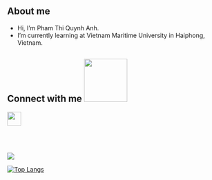 

<!-- - 👋 Hi, I’m @anh0701
- 👀 I’m interested in ...
- 🌱 I’m currently learning ...
- 💞️ I’m looking to collaborate on ...
- 📫 How to reach me ... -->

<!---
anh0701/anh0701 is a ✨ special ✨ repository because its `README.md` (this file) appears on your GitHub profile.
You can click the Preview link to take a look at your changes.
--->
<h2>About me</h2>


- Hi, I’m Pham Thi Quynh Anh. 
- I’m currently learning at Vietnam Maritime University in Haiphong, Vietnam.
<!--- Please contact me by:  [Website](https://github.com/anh0701)  •  [Facebook](https://www.facebook.com/anh220701)  •  [Email](mailto:quynhanhphamthi01@gmail.com) -->





<h2> Connect with me <img src='https://raw.githubusercontent.com/ShahriarShafin/ShahriarShafin/main/Assets/handshake.gif' width="100px"> </h2>
<!--<a href = 'https://www.linkedin.com/in/aditya-deshmukh-561a371a8'> <img width = '32px' align= 'center' src="https://raw.githubusercontent.com/rahulbanerjee26/githubAboutMeGenerator/main/icons/linked-in-alt.svg"/></a> 
<a href = 'https://www.twitter.com/NoobCoder07'> <img width = '32px' align= 'center' src="https://raw.githubusercontent.com/rahulbanerjee26/githubAboutMeGenerator/main/icons/twitter.svg"/></a> 
<a href = 'https://medium.com/@adityadeshmukh7350'> <img width = '32px' align= 'center' src="https://raw.githubusercontent.com/rahulbanerjee26/githubAboutMeGenerator/main/icons/medium.svg"/></a> 
<a href = 'http://aditya664.me/'> <img width = '32px' align= 'center' src="https://raw.githubusercontent.com/rahulbanerjee26/githubAboutMeGenerator/main/icons/portfolio.png"/></a> -->
<a href = 'https://github.com/anh0701'> <img width = '32px' align= 'center' src="https://raw.githubusercontent.com/rahulbanerjee26/githubAboutMeGenerator/main/icons/github.svg"/></a>
  
<br>
<br>
  <br>

<h2></h2>

<!--  ![Anurag's GitHub stats](https://github-readme-stats.vercel.app/api?username=quynhanh07&theme=highcontrast&show_icons=true)  -->
 
 <picture>
<source 
  srcset="https://github-readme-stats.vercel.app/api?username=anh0701&show_icons=true&theme=dark"
  media="(prefers-color-scheme: dark)"
/>
<source
  srcset="https://github-readme-stats.vercel.app/api?username=anh0701&show_icons=true"
  media="(prefers-color-scheme: light), (prefers-color-scheme: no-preference)"
/>
<img src="https://github-readme-stats.vercel.app/api?username=anh0701&show_icons=true" />
</picture>
 
<!--  <div style = 'width:50px;'></div> -->
 
<!--  ![Top Langs](https://github-readme-stats.vercel.app/api/top-langs/?username=quynhanh07&theme=highcontrast) -->
[![Top Langs](https://github-readme-stats.vercel.app/api/top-langs/?username=anh0701&layout=compact)](https://github.com/anuraghazra/github-readme-stats)



